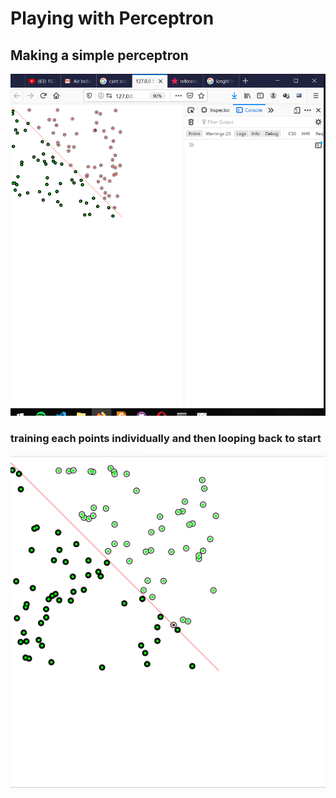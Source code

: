 # Playing with Perceptron

## Making a simple perceptron
![](point.png)

### training each points individually and then looping back to start

![](points.gif)